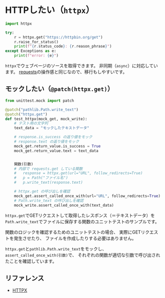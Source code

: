 # HTTPしたい（`httpx`）

```python
import httpx

try:
    r = httpx.get("https://httpbin.org/get")
    r.raise_for_status()
    print(f"{r.status_code}: {r.reason_phrase}")
except Exceptions as e:
    print(f"error: {e}")
```

`httpx`でウェブページのソースを取得できます。
非同期（`async`）に対応しています。
[requests](./python-requests.md)の操作感と同じなので、移行もしやすいです。

## モックしたい（`@patch(httpx.get)`）

```python
from unittest.mock import patch

@patch("pathlib.Path.write_text")
@patch("httpx.get")
def test_httpx(mock_get, mock_write):
    # テスト用の文字列
    text_data = "モックしたテキストデータ"

    # response.is_success の返り値をモック
    # response.text の返り値をモック
    mock_get.return_value.is_success = True
    mock_get.return_value.text = text_data


    関数(引数)
    # 内部で requests.get している関数
    #   response = httpx.get(url="URL", follow_redirects=True)
    #   p = Path("ファイル名")
    #   p.write_text(response.text)

    # httpx.get の呼び出しを確認
    mock_get.assert_called_once_with(url="URL", follow_redirects=True)
    # Path.write_text の呼び出しを確認
    mock_write.assert_called_once_with(text_data)
```

`httpx.get`でGETリクエストして取得したレスポンス（＝テキストデータ）を
`Path.write_text`でファイルに保存する関数のユニットテストのサンプルです。

関数のロジックを確認するためのユニットテストの場合、
実際にGETリクエストを発生させたり、
ファイルを作成したりする必要はありません。

`httpx.get`と`pathlib.Path.write_text`をモックし、
`assert_called_once_with(引数)`で、
それぞれの関数が適切な引数で呼び出されたことを確認しています。

## リファレンス

- [HTTPX](https://www.python-httpx.org/)
